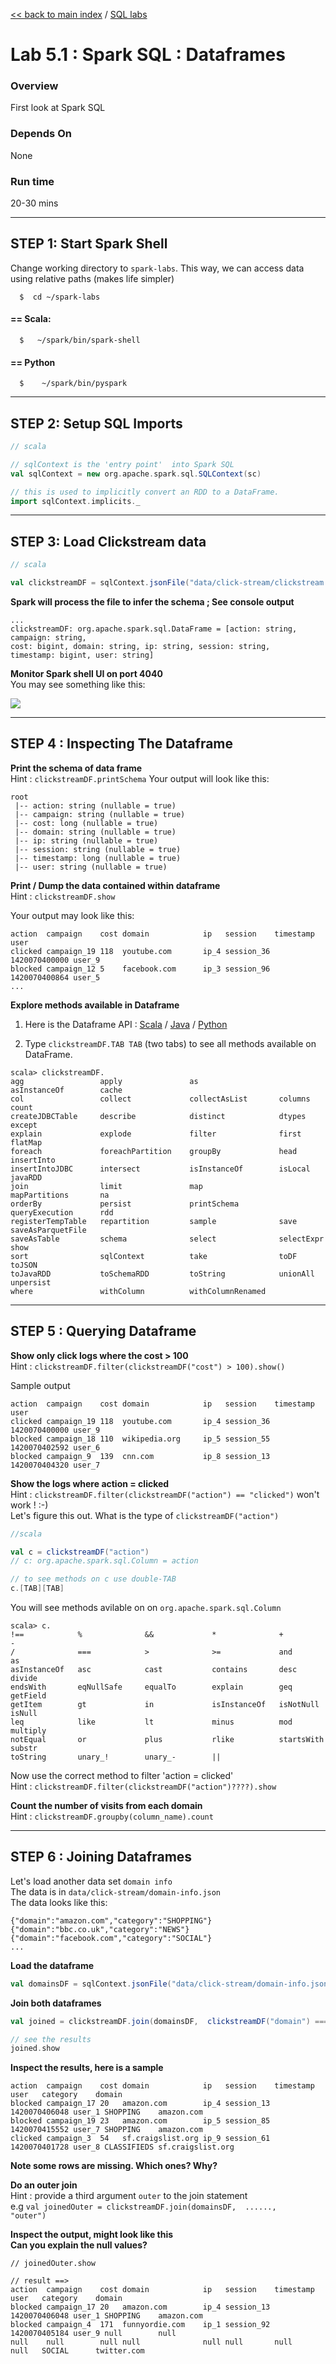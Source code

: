 [<< back to main index](../README.md) / [SQL labs](./README.md)

Lab 5.1 : Spark SQL : Dataframes
================================

### Overview
First look at Spark SQL

### Depends On 
None

### Run time
20-30 mins


----------------------------
STEP 1: Start Spark Shell
----------------------------
Change working directory to `spark-labs`.  This way, we can access data using relative paths (makes life simpler)
```
  $  cd ~/spark-labs
```

#### == Scala:
```
  $   ~/spark/bin/spark-shell
```
#### == Python
```
  $    ~/spark/bin/pyspark
```


----------------------------
STEP 2: Setup SQL Imports
----------------------------
```scala
// scala

// sqlContext is the 'entry point'  into Spark SQL
val sqlContext = new org.apache.spark.sql.SQLContext(sc)

// this is used to implicitly convert an RDD to a DataFrame.
import sqlContext.implicits._

```

----------------------------
STEP 3: Load Clickstream data
----------------------------
```scala
// scala

val clickstreamDF = sqlContext.jsonFile("data/click-stream/clickstream.json")
```

**Spark will process the file to infer the schema ;  See console output**  

```output
...
clickstreamDF: org.apache.spark.sql.DataFrame = [action: string, campaign: string, 
cost: bigint, domain: string, ip: string, session: string, 
timestamp: bigint, user: string]
```

**Monitor Spark shell UI on port 4040**  
You may see something like this:

![](../images/6.1a.png)


---------------------------------
STEP 4 : Inspecting The Dataframe
---------------------------------
**Print the schema of data frame**   
Hint : `clickstreamDF.printSchema`
Your output will look like this:

```
root
 |-- action: string (nullable = true)
 |-- campaign: string (nullable = true)
 |-- cost: long (nullable = true)
 |-- domain: string (nullable = true)
 |-- ip: string (nullable = true)
 |-- session: string (nullable = true)
 |-- timestamp: long (nullable = true)
 |-- user: string (nullable = true)
```


**Print / Dump the data contained within dataframe**  
Hint : `clickstreamDF.show`

Your output may look like this:
```
action  campaign    cost domain            ip   session    timestamp     user
clicked campaign_19 118  youtube.com       ip_4 session_36 1420070400000 user_9
blocked campaign_12 5    facebook.com      ip_3 session_96 1420070400864 user_5
...
```

**Explore methods available in Dataframe**  
1) Here is the Dataframe API : 
[Scala](http://spark.apache.org/docs/1.3.0/api/scala/index.html#org.apache.spark.sql.DataFrame)  /
[Java](http://spark.apache.org/docs/1.3.0/api/java/org/apache/spark/sql/DataFrame.html) / 
[Python](http://spark.apache.org/docs/1.3.0/api/python/pyspark.sql.html?highlight=dataframe#pyspark.sql.DataFrame)

2) Type `clickstreamDF.TAB TAB` (two tabs)  to see all methods available on DataFrame.  

```
scala> clickstreamDF.
agg                 apply               as                  asInstanceOf        cache
col                 collect             collectAsList       columns             count
createJDBCTable     describe            distinct            dtypes              except
explain             explode             filter              first               flatMap
foreach             foreachPartition    groupBy             head                insertInto
insertIntoJDBC      intersect           isInstanceOf        isLocal             javaRDD
join                limit               map                 mapPartitions       na
orderBy             persist             printSchema         queryExecution      rdd
registerTempTable   repartition         sample              save                saveAsParquetFile
saveAsTable         schema              select              selectExpr          show
sort                sqlContext          take                toDF                toJSON
toJavaRDD           toSchemaRDD         toString            unionAll            unpersist
where               withColumn          withColumnRenamed
```

---------------------------------
STEP 5 : Querying Dataframe
---------------------------------

**Show only click logs where the cost > 100**  
Hint : `clickstreamDF.filter(clickstreamDF("cost") > 100).show()`

Sample output
```
action  campaign    cost domain            ip   session    timestamp     user
clicked campaign_19 118  youtube.com       ip_4 session_36 1420070400000 user_9
blocked campaign_18 110  wikipedia.org     ip_5 session_55 1420070402592 user_6
blocked campaign_9  139  cnn.com           ip_8 session_13 1420070404320 user_7
```

**Show the logs where action = clicked**  
Hint : `clickstreamDF.filter(clickstreamDF("action") == "clicked")`  won't work ! :-)  
Let's figure this out.  What is the type of `clickstreamDF("action")`
```scala
//scala

val c = clickstreamDF("action")
// c: org.apache.spark.sql.Column = action

// to see methods on c use double-TAB
c.[TAB][TAB]
```

You will see methods avilable on on `org.apache.spark.sql.Column`
```
scala> c.
!==            %              &&             *              +              -
/              ===            >              >=             and            as
asInstanceOf   asc            cast           contains       desc           divide
endsWith       eqNullSafe     equalTo        explain        geq            getField
getItem        gt             in             isInstanceOf   isNotNull      isNull
leq            like           lt             minus          mod            multiply
notEqual       or             plus           rlike          startsWith     substr
toString       unary_!        unary_-        ||
```

Now use the correct method to filter 'action = clicked'  
Hint : `clickstreamDF.filter(clickstreamDF("action")????).show`

**Count the number of visits from each domain**  
Hint : `clickstreamDF.groupby(column_name).count`

---------------------------
STEP 6 : Joining Dataframes
---------------------------
Let's load another data set `domain info`  
The data is in   `data/click-stream/domain-info.json`  
The data looks like this:
```
{"domain":"amazon.com","category":"SHOPPING"}
{"domain":"bbc.co.uk","category":"NEWS"}
{"domain":"facebook.com","category":"SOCIAL"}
...
```

**Load the dataframe**
```scala
val domainsDF = sqlContext.jsonFile("data/click-stream/domain-info.json")
```

**Join both dataframes**
```scala
val joined = clickstreamDF.join(domainsDF,  clickstreamDF("domain") === domainsDF("domain"))

// see the results
joined.show
```

**Inspect the results, here is a sample**
```
action  campaign    cost domain            ip   session    timestamp     user   category    domain
blocked campaign_17 20   amazon.com        ip_4 session_13 1420070406048 user_1 SHOPPING    amazon.com
blocked campaign_19 23   amazon.com        ip_5 session_85 1420070415552 user_7 SHOPPING    amazon.com
clicked campaign_3  54   sf.craigslist.org ip_9 session_61 1420070401728 user_8 CLASSIFIEDS sf.craigslist.org
```


**Note some rows are missing.  Which ones?  Why?**

**Do an outer join**  
Hint : provide a third argument `outer` to the join statement  
e.g  `val joinedOuter = clickstreamDF.join(domainsDF,  ......,    "outer")`

**Inspect the output, might look like this**  
**Can you explain the null values?**  
```
// joinedOuter.show

// result ==> 
action  campaign    cost domain            ip   session    timestamp     user   category    domain
blocked campaign_17 20   amazon.com        ip_4 session_13 1420070406048 user_1 SHOPPING    amazon.com
blocked campaign_4  171  funnyordie.com    ip_1 session_92 1420070405184 user_9 null        null
null    null        null null              null null       null          null   SOCIAL      twitter.com
```
